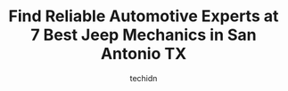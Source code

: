 ---
layout: ampstory
image: https://images.unsplash.com/photo-1551727324-355cda9f1884?ixlib=rb-4.0.3&ixid=MnwxMjA3fDB8MHxwaG90by1wYWdlfHx8fGVufDB8fHx8&auto=format&fit=crop&w=640&h=853&q=80
author: techidn
featured: false
description: Trust your vehicles maintenance and repairs to the 7 best Jeep Mechanic in San Antonio TX, USA. With their extensive experience, cutting-edge technology, and commitment to customer satisfac
title: Find Reliable Automotive Experts at 7 Best Jeep Mechanics in San Antonio TX
cover:
   title: Find Reliable Automotive Experts at 7 Best Jeep Mechanics in San Antonio TX
   subtitle: Rickpate
   background: https://images.unsplash.com/photo-1551727324-355cda9f1884?ixlib=rb-4.0.3&ixid=MnwxMjA3fDB8MHxwaG90by1wYWdlfHx8fGVufDB8fHx8&auto=format&fit=crop&w=640&h=853&q=80

pages: 
 - layout: thirds
   top: <h1>#1 Steele Auto - Chrysler Jeep Dodge Ram</h1>
   bottom: "<p>My wife and I always have had good experiences when coming to the maintenance side of North Star dodge in San Antonio. They all are customer friendly, smart and very cari</p>"
   background: https://www.knot35.com/toplist/wp-content/uploads/2023/06/best-jeep-mechanic-1-in-san-antonio-tx-1685831569.jpeg
   backgroundblur: true
 - layout: thirds
   top: <h1>#2 Lone Star Chrysler Dodge Jeep RAM</h1>
   bottom: "<p>8811 Interstate 35 Access Rd, San Antonio, TX 78211, United States</p>"
   background: https://www.knot35.com/toplist/wp-content/uploads/2023/06/best-jeep-mechanic-2-in-san-antonio-tx-1685831570.jpeg
   cta:
      link: https://www.knot35.com/toplist/find-reliable-automotive-experts-at-7-best-jeep-mechanics-in-san-antonio-tx/
      text: Find Reliable Automotive Experts at 7 Best Jeep Mechanics in San Antonio TX
 - layout: thirds
   top: <h1>#3 Goose Automotive European Specialist</h1>
   bottom: "<p>1422 N Colorado St, San Antonio, TX 78207, United States</p>"
   background: https://www.knot35.com/toplist/wp-content/uploads/2023/06/best-jeep-mechanic-3-in-san-antonio-tx-1685831570.png
   cta:
      link: https://www.knot35.com/toplist/find-reliable-automotive-experts-at-7-best-jeep-mechanics-in-san-antonio-tx/
      text: Find Reliable Automotive Experts at 7 Best Jeep Mechanics in San Antonio TX
 - layout: thirds
   top: <h1>#4 Goose Auto Repair</h1>
   bottom: "<p>1262 Bandera Rd, San Antonio, TX 78228, United States</p>"
   background: https://images.unsplash.com/photo-1549241520-425e3dfc01cb?ixlib=rb-4.0.3&ixid=MnwxMjA3fDB8MHxwaG90by1wYWdlfHx8fGVufDB8fHx8&auto=format&fit=crop&w=640&h=853&q=80
   cta:
      link: https://www.knot35.com/toplist/find-reliable-automotive-experts-at-7-best-jeep-mechanics-in-san-antonio-tx/
      text: Find Reliable Automotive Experts at 7 Best Jeep Mechanics in San Antonio TX
 - layout: thirds
   top: <h1>#5 Seymours Garage</h1>
   bottom: "<p>8411 Speedway Dr, San Antonio, TX 78230, United States</p>"
   background: https://images.unsplash.com/photo-1618556658017-fd9c732d1360?ixlib=rb-4.0.3&ixid=MnwxMjA3fDB8MHxwaG90by1wYWdlfHx8fGVufDB8fHx8&auto=format&fit=crop&w=640&h=853&q=80
   cta:
      link: https://www.knot35.com/toplist/find-reliable-automotive-experts-at-7-best-jeep-mechanics-in-san-antonio-tx/
      text: Find Reliable Automotive Experts at 7 Best Jeep Mechanics in San Antonio TX
 - layout: thirds
   top: <h1>#6 Bikini Offroad</h1>
   bottom: "<p>7227 Eckhert Rd, San Antonio, TX 78238, United States</p>"
   background: https://images.unsplash.com/photo-1613843873231-1447db182f97?ixlib=rb-4.0.3&ixid=MnwxMjA3fDB8MHxwaG90by1wYWdlfHx8fGVufDB8fHx8&auto=format&fit=crop&w=640&h=853&q=80
   cta:
      link: https://www.knot35.com/toplist/find-reliable-automotive-experts-at-7-best-jeep-mechanics-in-san-antonio-tx/
      text: Find Reliable Automotive Experts at 7 Best Jeep Mechanics in San Antonio TX
 - layout: thirds
   top: <h1>#7 Full Force Off-Road & Performance</h1>
   bottom: "<p>11630 Rainbow Ridge, Helotes, TX 78023, United States</p>"
   background: https://images.unsplash.com/photo-1580610447943-1bfbef5efe07?ixlib=rb-4.0.3&ixid=MnwxMjA3fDB8MHxwaG90by1wYWdlfHx8fGVufDB8fHx8&auto=format&fit=crop&w=640&h=853&q=80
   cta:
      link: https://www.knot35.com/toplist/find-reliable-automotive-experts-at-7-best-jeep-mechanics-in-san-antonio-tx/
      text: Find Reliable Automotive Experts at 7 Best Jeep Mechanics in San Antonio TX
 - layout: thirds
   middle: Continue reading...
   background: https://images.unsplash.com/photo-1608501821300-4f99e58bba77?ixlib=rb-4.0.3&ixid=MnwxMjA3fDB8MHxwaG90by1wYWdlfHx8fGVufDB8fHx8&auto=format&fit=crop&w=640&h=853&q=80
   cta:
      link: https://www.knot35.com/toplist/find-reliable-automotive-experts-at-7-best-jeep-mechanics-in-san-antonio-tx/
      text: Find Reliable Automotive Experts at 7 Best Jeep Mechanics in San Antonio TX
      
---